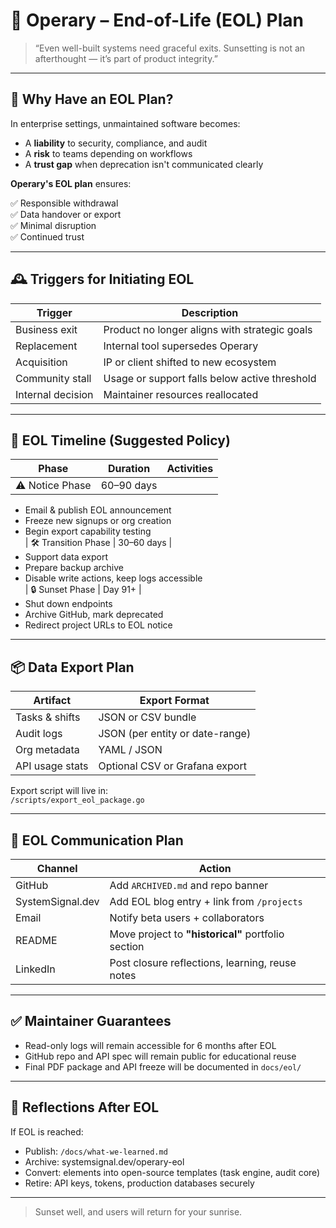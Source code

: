 # 🛑 Operary – End-of-Life (EOL) Plan

> “Even well-built systems need graceful exits. Sunsetting is not an afterthought — it’s part of product integrity.”

---

## 🎯 Why Have an EOL Plan?

In enterprise settings, unmaintained software becomes:

- A **liability** to security, compliance, and audit  
- A **risk** to teams depending on workflows  
- A **trust gap** when deprecation isn't communicated clearly

**Operary's EOL plan** ensures:

✅ Responsible withdrawal  
✅ Data handover or export  
✅ Minimal disruption  
✅ Continued trust

---

## 🕰️ Triggers for Initiating EOL

| Trigger | Description |
|---------|-------------|
| Business exit | Product no longer aligns with strategic goals  
| Replacement | Internal tool supersedes Operary  
| Acquisition | IP or client shifted to new ecosystem  
| Community stall | Usage or support falls below active threshold  
| Internal decision | Maintainer resources reallocated

---

## 📅 EOL Timeline (Suggested Policy)

| Phase | Duration | Activities |
|-------|----------|------------|
| ⚠️ Notice Phase | 60–90 days |  
- Email & publish EOL announcement  
- Freeze new signups or org creation  
- Begin export capability testing  
| 🛠️ Transition Phase | 30–60 days |  
- Support data export  
- Prepare backup archive  
- Disable write actions, keep logs accessible  
| 🔒 Sunset Phase | Day 91+ |  
- Shut down endpoints  
- Archive GitHub, mark deprecated  
- Redirect project URLs to EOL notice

---

## 📦 Data Export Plan

| Artifact | Export Format |
|----------|---------------|
| Tasks & shifts | JSON or CSV bundle  
| Audit logs | JSON (per entity or date-range)  
| Org metadata | YAML / JSON  
| API usage stats | Optional CSV or Grafana export

Export script will live in:  
`/scripts/export_eol_package.go`

---

## 📣 EOL Communication Plan

| Channel | Action |
|---------|--------|
| GitHub | Add `ARCHIVED.md` and repo banner  
| SystemSignal.dev | Add EOL blog entry + link from `/projects`  
| Email | Notify beta users + collaborators  
| README | Move project to **"historical"** portfolio section  
| LinkedIn | Post closure reflections, learning, reuse notes

---

## ✅ Maintainer Guarantees

- Read-only logs will remain accessible for 6 months after EOL  
- GitHub repo and API spec will remain public for educational reuse  
- Final PDF package and API freeze will be documented in `docs/eol/`

---

## 🧠 Reflections After EOL

If EOL is reached:

- Publish: `/docs/what-we-learned.md`  
- Archive: systemsignal.dev/operary-eol  
- Convert: elements into open-source templates (task engine, audit core)  
- Retire: API keys, tokens, production databases securely

---

> Sunset well, and users will return for your sunrise.

